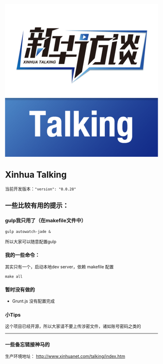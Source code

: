 ![project.logo.png](project/project.logo.png)

# Xinhua Talking

当前开发版本：`"version": "0.0.28"`

## 一些比较有用的提示：

### gulp我只用了（在makefile文件中）

```makefile
gulp autowatch-jade &
```

所以大家可以随意配置gulp

### 我的一些命令：

其实只有一个，启动本地dev server，依赖 makefile 配置

```
make all
```

### 暂时没有做的

- Grunt.js 没有配置完成

### 小Tips

这个项目已经开源，所以大家请不要上传涉密文件，诸如账号密码之类的

--------------------------------------------------------------------------------

### 一些备忘链接神马的

生产环境地址： <http://www.xinhuanet.com/talking/index.htm>
